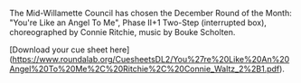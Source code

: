 The Mid-Willamette Council has chosen the December Round of the Month:  "You're Like an Angel To Me", Phase II+1 Two-Step (interrupted box), choreographed by Connie Ritchie, music by Bouke Scholten.

[Download your cue sheet here]
(https://www.roundalab.org/CuesheetsDL2/You%27re%20Like%20An%20Angel%20To%20Me%2C%20Ritchie%2C%20Connie_Waltz_2%2B1.pdf).
